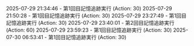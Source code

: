 2025-07-29 21:34:46 - 第1回目記憶追跡実行 (Action: 30)
2025-07-29 21:50:28 - 第1回目記憶追跡実行 (Action: 30)
2025-07-29 23:27:49 - 第1回目記憶追跡実行 (Action: 30)
2025-07-29 23:40:01 - 第2回目記憶追跡実行 (Action: 60)
2025-07-29 23:59:23 - 第1回目記憶追跡実行 (Action: 30)
2025-07-30 06:53:41 - 第1回目記憶追跡実行 (Action: 30)
